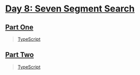 # [Day 8: Seven Segment Search](https://adventofcode.com/2021/day/8)

## [Part One](https://adventofcode.com/2021/day/8#part1)

> [TypeScript](/solutions/typescript/2021/08/src/p1.ts)

## [Part Two](https://adventofcode.com/2021/day/8#part2)

> [TypeScript](/solutions/typescript/2021/08/src/p2.ts)
